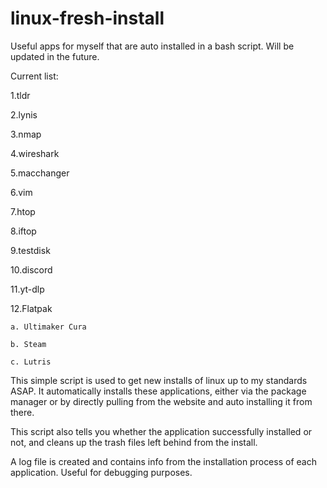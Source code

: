 # linux-fresh-install
Useful apps for myself that are auto installed in a bash script. Will be updated in the future. 

Current list:

 1.tldr

2.lynis

3.nmap

4.wireshark

5.macchanger

6.vim

7.htop

8.iftop

9.testdisk

10.discord

11.yt-dlp

12.Flatpak
    
    a. Ultimaker Cura

    b. Steam

    c. Lutris

This simple script is used to get new installs of linux up to my standards ASAP. It automatically installs these applications, either via the package manager
or by directly pulling from the website and auto installing it from there. 

This script also tells you whether the application successfully installed or not, and cleans up the trash files left behind from the install.

A log file is created and contains info from the installation process of each application. Useful for debugging purposes.
